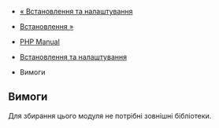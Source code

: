 - [« Встановлення та налаштування](apache.setup.md)
- [Встановлення »](apache.installation.md)

- [PHP Manual](index.md)
- [Встановлення та налаштування](apache.setup.md)
- Вимоги

## Вимоги

Для збирання цього модуля не потрібні зовнішні бібліотеки.
